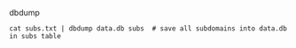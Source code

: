 dbdump

```
cat subs.txt | dbdump data.db subs  # save all subdomains into data.db in subs table
```
